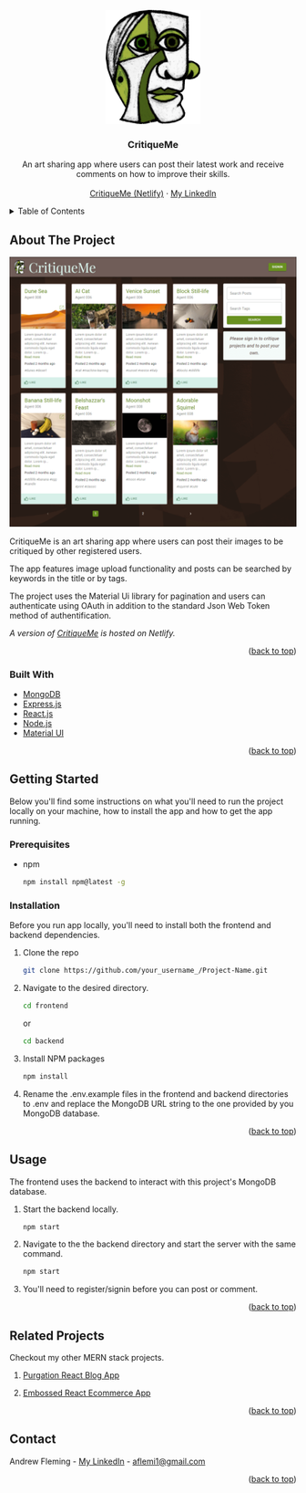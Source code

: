 <div id="top"></div>

<!-- PROJECT LOGO -->
<br />
<div align="center">
  <a href="https://critique-me.netlify.app/posts">
    <img src="frontend\src\images\maestro, green.png" alt="Logo" height="200">
  </a>

  <h3 align="center">CritiqueMe</h3>

  <p align="center">
    An art sharing app where users can post their latest work and receive comments on how to improve their skills.
    <br />
    <br />
    <a href="https://critique-me.netlify.app/posts">CritiqueMe (Netlify)</a>
    ·
    <a href="https://www.linkedin.com/in/andrew-j-fleming-web-dev">My LinkedIn</a>
</div>



<!-- TABLE OF CONTENTS -->
<details>
  <summary>Table of Contents</summary>
  <ol>
    <li>
      <a href="#about-the-project">About The Project</a>
      <ul>
        <li><a href="#built-with">Built With</a></li>
      </ul>
    </li>
    <li>
      <a href="#getting-started">Getting Started</a>
      <ul>
        <li><a href="#prerequisites">Prerequisites</a></li>
        <li><a href="#installation">Installation</a></li>
      </ul>
    </li>
    <li><a href="#usage">Usage</a></li>
    <li><a href="#related-projects">Related Projects</a></li>
    <li><a href="#contact">Contact</a></li>
  </ol>
</details>



<!-- ABOUT THE PROJECT -->
## About The Project

  <a href="https://critique-me.netlify.app/posts">
    <img src="frontend\src\images\screenshot.png" alt="screenshot">
  </a>

CritiqueMe is an art sharing app where users can post their images to be critiqued by other registered users.

The app features image upload functionality and posts can be searched by keywords in the title or by tags.

The project uses the Material Ui library for pagination and users can authenticate using OAuth in addition to the standard Json Web Token method of authentification.

_A version of <a href="https://critique-me.netlify.app/posts">CritiqueMe</a> is hosted on Netlify._

<p align="right">(<a href="#top">back to top</a>)</p>



### Built With

* [MongoDB](https://www.mongodb.com/)
* [Express.js](https://expressjs.com/)
* [React.js](https://reactjs.org/)
* [Node.js](https://nodejs.org/)
* [Material UI](https://mui.com/)

<p align="right">(<a href="#top">back to top</a>)</p>



<!-- GETTING STARTED -->
## Getting Started

Below you'll find some instructions on what you'll need to run the project locally on your machine, how to install the app and how to get the app running.

### Prerequisites

* npm
  ```sh
  npm install npm@latest -g
  ```

### Installation

Before you run app locally, you'll need to install both the frontend and backend dependencies. 


1. Clone the repo
   ```sh
   git clone https://github.com/your_username_/Project-Name.git
   ```

2. Navigate to the desired directory.
   ```sh
   cd frontend
   ```
   or
   ```sh
   cd backend
   ```

3. Install NPM packages
   ```sh
   npm install
   ```

4. Rename the .env.example files in the frontend and backend directories to .env and replace the MongoDB URL string to the one provided by you MongoDB database.

<p align="right">(<a href="#top">back to top</a>)</p>



<!-- USAGE EXAMPLES -->
## Usage
The frontend uses the backend to interact with this project's MongoDB database. 

1. Start the backend locally.
   ```sh
   npm start
   ```

2. Navigate to the the backend directory and start the server with the same command.
   ```sh
   npm start
   ```

3. You'll need to register/signin before you can post or comment. 

<p align="right">(<a href="#top">back to top</a>)</p>




<!-- RELATED PROJECTS -->
## Related Projects
Checkout my other MERN stack projects. 

1. <a href="https://github.com/AndrewJFleming/purgation-react-blog">Purgation React Blog App</a>

2. <a href="https://github.com/AndrewJFleming/embossed-react-ecommerce">Embossed React Ecommerce App</a>

<p align="right">(<a href="#top">back to top</a>)</p>



<!-- CONTACT -->
## Contact

Andrew Fleming - [My LinkedIn](https://www.linkedin.com/in/andrew-j-fleming-web-dev) - aflemi1@gmail.com

<p align="right">(<a href="#top">back to top</a>)</p>



[project-screenshot]: frontend\src\images\screenshot.png
